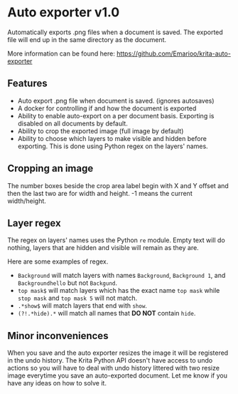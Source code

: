 # Auto exporter v1.0
Automatically exports .png files when a document is saved. The exported file will end up in the same directory as the document.

More information can be found here:
https://github.com/Emarioo/krita-auto-exporter

## Features
- Auto export .png file when document is saved. (ignores autosaves)
- A docker for controlling if and how the document is exported
- Ability to enable auto-export on a per document basis. Exporting is disabled on all documents by default.
- Ability to crop the exported image (full image by default)
- Ability to choose which layers to make visible and hidden before exporting. This is done using Python regex on the layers' names.

## Cropping an image
The number boxes beside the crop area label begin with X and Y offset and then the last two are for width and height. -1 means the current width/height.

## Layer regex
The regex on layers' names uses the Python `re` module. Empty text will do nothing, layers that are hidden and visible will remain as they are.

Here are some examples of regex.
- `Background` will match layers with names `Background`, `Background 1`, and `Backgroundhello` but not `Backgund`.
- `top mask$` will match layers which has the exact name `top mask` while `stop mask` and `top mask 5` will not match.
- `.*show$` will match layers that end with `show`.
- `(?!.*hide).*` will match all names that **DO NOT** contain `hide`.

## Minor inconveniences
When you save and the auto exporter resizes the image it will be registered in
the undo history. The Krita Python API doesn't have access to undo actions so you will have to deal with undo history littered with two resize image everytime you save an auto-exported document. Let me know if you have any ideas on how to solve it.